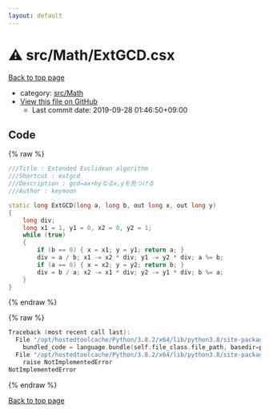 ```yaml
---
layout: default
---
```


<!-- mathjax config similar to math.stackexchange -->
<script type="text/javascript" async
  src="https://cdnjs.cloudflare.com/ajax/libs/mathjax/2.7.5/MathJax.js?config=TeX-MML-AM_CHTML">
</script>
<script type="text/x-mathjax-config">
  MathJax.Hub.Config({
    TeX: { equationNumbers: { autoNumber: "AMS" }},
    tex2jax: {
      inlineMath: [ ['$','$'] ],
      processEscapes: true
    },
    "HTML-CSS": { matchFontHeight: false },
    displayAlign: "left",
    displayIndent: "2em"
  });
</script>

<script type="text/javascript" src="https://cdnjs.cloudflare.com/ajax/libs/jquery/3.4.1/jquery.min.js"></script>
<script src="https://cdn.jsdelivr.net/npm/jquery-balloon-js@1.1.2/jquery.balloon.min.js" integrity="sha256-ZEYs9VrgAeNuPvs15E39OsyOJaIkXEEt10fzxJ20+2I=" crossorigin="anonymous"></script>
<script type="text/javascript" src="../../../assets/js/copy-button.js"></script>
<link rel="stylesheet" href="../../../assets/css/copy-button.css" />


# :warning: src/Math/ExtGCD.csx

<a href="../../../index.html">Back to top page</a>

* category: <a href="../../../index.html#64f6d80a21cfb0c7e1026d02dde4f7fa">src/Math</a>
* <a href="{{ site.github.repository_url }}/blob/master/src/Math/ExtGCD.csx">View this file on GitHub</a>
    - Last commit date: 2019-09-28 01:46:50+09:00




## Code

<a id="unbundled"></a>
{% raw %}
```cpp
﻿///Title : Extended Euclidean algorithm
///Shortcut : extgcd
///Description : gcd=ax+byなるx,yを見つける
///Author : keymoon

static long ExtGCD(long a, long b, out long x, out long y)
{
    long div;
    long x1 = 1, y1 = 0, x2 = 0, y2 = 1;
    while (true)
    {
        if (b == 0) { x = x1; y = y1; return a; }
        div = a / b; x1 -= x2 * div; y1 -= y2 * div; a %= b;
        if (a == 0) { x = x2; y = y2; return b; }
        div = b / a; x2 -= x1 * div; y2 -= y1 * div; b %= a;
    }
}
```
{% endraw %}

<a id="bundled"></a>
{% raw %}
```cpp
Traceback (most recent call last):
  File "/opt/hostedtoolcache/Python/3.8.2/x64/lib/python3.8/site-packages/onlinejudge_verify/docs.py", line 340, in write_contents
    bundled_code = language.bundle(self.file_class.file_path, basedir=pathlib.Path.cwd())
  File "/opt/hostedtoolcache/Python/3.8.2/x64/lib/python3.8/site-packages/onlinejudge_verify/languages/csharpscript.py", line 108, in bundle
    raise NotImplementedError
NotImplementedError

```
{% endraw %}

<a href="../../../index.html">Back to top page</a>

